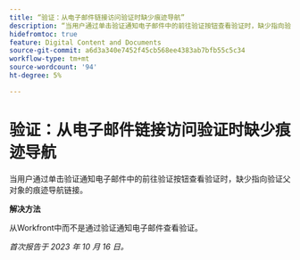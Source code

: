 ```yaml
---
title: “验证：从电子邮件链接访问验证时缺少痕迹导航”
description: “当用户通过单击验证通知电子邮件中的前往验证按钮查看验证时，缺少指向验证父对象的痕迹导航链接。”
hidefromtoc: true
feature: Digital Content and Documents
source-git-commit: a6d3a340e7452f45cb568ee4383ab7bfb55c5c34
workflow-type: tm+mt
source-wordcount: '94'
ht-degree: 5%

---
```



# 验证：从电子邮件链接访问验证时缺少痕迹导航

当用户通过单击验证通知电子邮件中的前往验证按钮查看验证时，缺少指向验证父对象的痕迹导航链接。

**解决方法**

从Workfront中而不是通过验证通知电子邮件查看验证。

_首次报告于 2023 年 10 月 16 日。_
